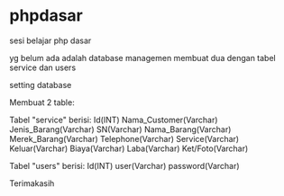 # phpdasar
sesi belajar  php dasar


yg belum ada adalah database managemen
membuat dua dengan tabel service dan users



setting database

Membuat 2 table:

Tabel "service"
    berisi:
    Id(INT)
    Nama_Customer(Varchar)
    Jenis_Barang(Varchar)
    SN(Varchar)
    Nama_Barang(Varchar)
    Merek_Barang(Varchar)
    Telephone(Varchar)
    Service(Varchar)
    Keluar(Varchar)
    Biaya(Varchar)
    Laba(Varchar)
    Ket/Foto(Varchar)

Tabel "users"
    berisi:
    Id(INT)
    user(Varchar)
    password(Varchar)
    
    
    
   Terimakasih
  
